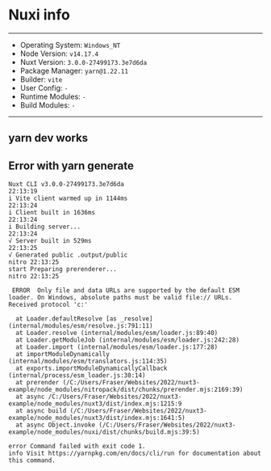 # Nuxi info

------------------------------
- Operating System: `Windows_NT`
- Node Version:     `v14.17.4`
- Nuxt Version:     `3.0.0-27499173.3e7d6da`
- Package Manager:  `yarn@1.22.11`
- Builder:          `vite`
- User Config:      `-`
- Runtime Modules:  `-`
- Build Modules:    `-`
------------------------------

## yarn dev works
## Error with yarn generate
```
Nuxt CLI v3.0.0-27499173.3e7d6da                                                22:13:19
i Vite client warmed up in 1144ms                                               22:13:24
i Client built in 1636ms                                                        22:13:24
i Building server...                                                            22:13:24
√ Server built in 529ms                                                         22:13:25
√ Generated public .output/public                                         nitro 22:13:25
start Preparing prerenderer...                                            nitro 22:13:25  

 ERROR  Only file and data URLs are supported by the default ESM loader. On Windows, absolute paths must be valid file:// URLs. Received protocol 'c:'

  at Loader.defaultResolve [as _resolve] (internal/modules/esm/resolve.js:791:11)
  at Loader.resolve (internal/modules/esm/loader.js:89:40)
  at Loader.getModuleJob (internal/modules/esm/loader.js:242:28)
  at Loader.import (internal/modules/esm/loader.js:177:28)
  at importModuleDynamically (internal/modules/esm/translators.js:114:35)
  at exports.importModuleDynamicallyCallback (internal/process/esm_loader.js:30:14)       
  at prerender (/C:/Users/Fraser/Websites/2022/nuxt3-example/node_modules/nitropack/dist/chunks/prerender.mjs:2169:39)
  at async /C:/Users/Fraser/Websites/2022/nuxt3-example/node_modules/nuxt3/dist/index.mjs:1215:9
  at async build (/C:/Users/Fraser/Websites/2022/nuxt3-example/node_modules/nuxt3/dist/index.mjs:1641:5)
  at async Object.invoke (/C:/Users/Fraser/Websites/2022/nuxt3-example/node_modules/nuxi/dist/chunks/build.mjs:39:5)

error Command failed with exit code 1.
info Visit https://yarnpkg.com/en/docs/cli/run for documentation about this command.  
```
